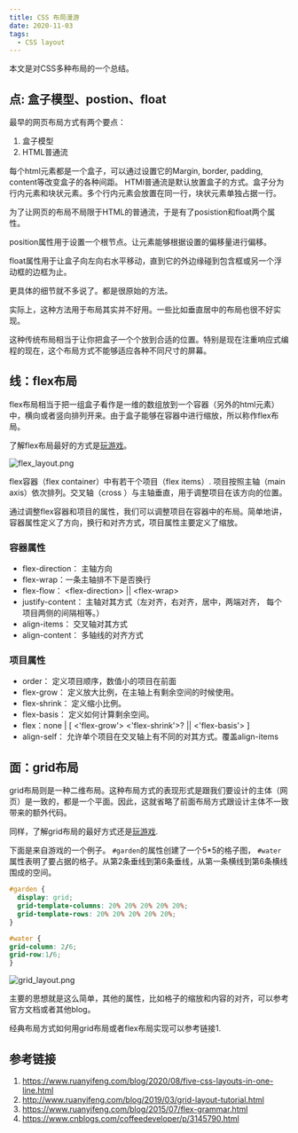 ```yaml
---
title: CSS 布局漫游
date: 2020-11-03
tags:
  - CSS layout
---
```


本文是对CSS多种布局的一个总结。

<!--more-->

## 点: 盒子模型、postion、float

最早的网页布局方式有两个要点：

  1. 盒子模型
  2. HTML普通流

每个html元素都是一个盒子，可以通过设置它的Margin, border, padding, content等改变盒子的各种间距。
HTMl普通流是默认放置盒子的方式。盒子分为行内元素和块状元素。多个行内元素会放置在同一行，块状元素单独占据一行。

为了让网页的布局不局限于HTML的普通流，于是有了posistion和float两个属性。

position属性用于设置一个根节点。让元素能够根据设置的偏移量进行偏移。

float属性用于让盒子向左向右水平移动，直到它的外边缘碰到包含框或另一个浮动框的边框为止。

更具体的细节就不多说了。都是很原始的方法。

实际上，这种方法用于布局其实并不好用。一些比如垂直居中的布局也很不好实现。

这种传统布局相当于让你把盒子一个个放到合适的位置。特别是现在注重响应式编程的现在，这个布局方式不能够适应各种不同尺寸的屏幕。

## 线：flex布局

flex布局相当于把一组盒子看作是一维的数组放到一个容器（另外的html元素）中，横向或者竖向排列开来。由于盒子能够在容器中进行缩放，所以称作flex布局。

了解flex布局最好的方式是[玩游戏](https://flexboxfroggy.com/)。

![flex_layout.png](flex_layout.png)

flex容器（flex container）中有若干个项目（flex items）. 项目按照主轴（main axis）依次排列。交叉轴（cross ）与主轴垂直，用于调整项目在该方向的位置。

通过调整flex容器和项目的属性，我们可以调整项目在容器中的布局。简单地讲，容器属性定义了方向，换行和对齐方式，项目属性主要定义了缩放。

### 容器属性

* flex-direction： 主轴方向
* flex-wrap：一条主轴排不下是否换行
* flex-flow： \<flex-direction\> \|\| \<flex-wrap\>
* justify-content： 主轴对其方式（左对齐，右对齐，居中，两端对齐， 每个项目两侧的间隔相等。）
* align-items： 交叉轴对其方式
* align-content： 多轴线的对齐方式

### 项目属性

* order： 定义项目顺序，数值小的项目在前面 
* flex-grow： 定义放大比例，在主轴上有剩余空间的时候使用。
* flex-shrink： 定义缩小比例。
* flex-basis： 定义如何计算剩余空间。
* flex：none \| [ \<'flex-grow'\> \<'flex-shrink'\>? \|\| \<'flex-basis'\> ]
* align-self： 允许单个项目在交叉轴上有不同的对其方式。覆盖align-items

## 面：grid布局

grid布局则是一种二维布局。这种布局方式的表现形式是跟我们要设计的主体（网页）是一致的，都是一个平面。因此，这就省略了前面布局方式跟设计主体不一致带来的额外代码。

同样，了解grid布局的最好方式还是[玩游戏](https://codepip.com/games/grid-garden/).

下面是来自游戏的一个例子。 `#garden`的属性创建了一个5*5的格子图， `#water`属性表明了要占据的格子。从第2条垂线到第6条垂线，从第一条横线到第6条横线围成的空间。

``` CSS
#garden {
  display: grid;
  grid-template-columns: 20% 20% 20% 20% 20%;
  grid-template-rows: 20% 20% 20% 20% 20%;
}

#water {
grid-column: 2/6;
grid-row:1/6;
}
```

![grid_layout.png](grid_layout.png)

主要的思想就是这么简单，其他的属性，比如格子的缩放和内容的对齐，可以参考官方文档或者其他blog。

经典布局方式如何用grid布局或者flex布局实现可以参考链接1.

## 参考链接

1. https://www.ruanyifeng.com/blog/2020/08/five-css-layouts-in-one-line.html
2. http://www.ruanyifeng.com/blog/2019/03/grid-layout-tutorial.html
3. https://www.ruanyifeng.com/blog/2015/07/flex-grammar.html
4. https://www.cnblogs.com/coffeedeveloper/p/3145790.html
